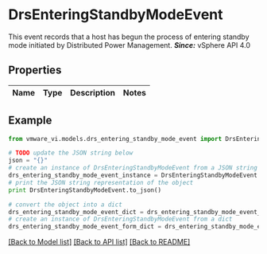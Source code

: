 # DrsEnteringStandbyModeEvent

This event records that a host has begun the process of entering standby mode initiated by Distributed Power Management.  ***Since:*** vSphere API 4.0 

## Properties
Name | Type | Description | Notes
------------ | ------------- | ------------- | -------------

## Example

```python
from vmware_vi.models.drs_entering_standby_mode_event import DrsEnteringStandbyModeEvent

# TODO update the JSON string below
json = "{}"
# create an instance of DrsEnteringStandbyModeEvent from a JSON string
drs_entering_standby_mode_event_instance = DrsEnteringStandbyModeEvent.from_json(json)
# print the JSON string representation of the object
print DrsEnteringStandbyModeEvent.to_json()

# convert the object into a dict
drs_entering_standby_mode_event_dict = drs_entering_standby_mode_event_instance.to_dict()
# create an instance of DrsEnteringStandbyModeEvent from a dict
drs_entering_standby_mode_event_form_dict = drs_entering_standby_mode_event.from_dict(drs_entering_standby_mode_event_dict)
```
[[Back to Model list]](../README.md#documentation-for-models) [[Back to API list]](../README.md#documentation-for-api-endpoints) [[Back to README]](../README.md)


